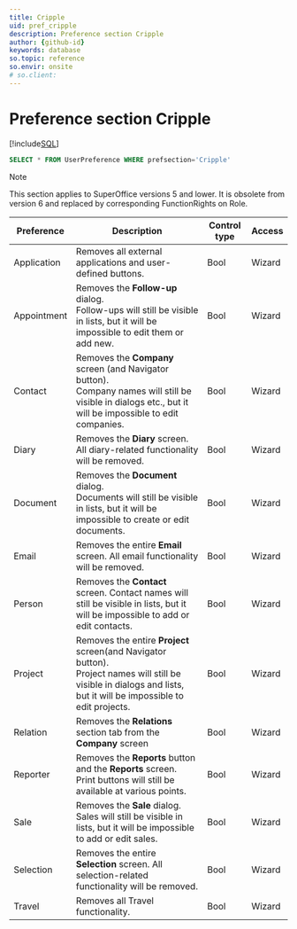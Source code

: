 ```yaml
---
title: Cripple
uid: pref_cripple
description: Preference section Cripple
author: {github-id}
keywords: database
so.topic: reference
so.envir: onsite
# so.client:
---
```

 
# Preference section Cripple

[!include[SQL](./includes/to-view-pref.md)]

```SQL
SELECT * FROM UserPreference WHERE prefsection='Cripple'
```

> [!NOTE]
> This section applies to SuperOffice versions 5 and lower. It is obsolete from version 6 and replaced by corresponding FunctionRights on Role.

| Preference | Description | Control type | Access |
|---|---|---|---|
| Application | Removes all external applications and user-defined buttons. | Bool | Wizard |
| Appointment | Removes the **Follow-up** dialog.<br>Follow-ups will still be visible in lists, but it will be impossible to edit them or add new. | Bool | Wizard |
| Contact | Removes the **Company** screen (and Navigator button).<br>Company names will still be visible in dialogs etc., but it will be impossible to edit companies. | Bool | Wizard
| Diary | Removes the **Diary** screen.<br>All diary-related functionality will be removed. | Bool | Wizard |
| Document | Removes the **Document** dialog.<br>Documents will still be visible in lists, but it will be impossible to create or edit documents. | Bool | Wizard |
| Email | Removes the entire **Email** screen. All email functionality will be removed. | Bool | Wizard |
| Person | Removes the **Contact** screen. Contact names will still be visible in lists, but it will be impossible to add or edit contacts. | Bool | Wizard |
| Project | Removes the entire **Project** screen(and Navigator button).<br> Project names will still be visible in dialogs and lists, but it will be impossible to edit projects. | Bool | Wizard |
| Relation | Removes the **Relations** section tab from the **Company** screen | Bool | Wizard |
| Reporter | Removes the **Reports** button and the **Reports** screen. Print buttons will still be available at various points. | Bool | Wizard |
| Sale | Removes the **Sale** dialog. Sales will still be visible in lists, but it will be impossible to add or edit sales. | Bool | Wizard |
| Selection | Removes the entire **Selection** screen. All selection-related functionality will be removed. | Bool | Wizard |
| Travel | Removes all Travel functionality. | Bool | Wizard |
